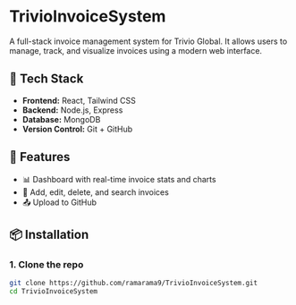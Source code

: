 # TrivioInvoiceSystem

A full-stack invoice management system for Trivio Global. It allows users to manage, track, and visualize invoices using a modern web interface.

## 🧰 Tech Stack

- **Frontend:** React, Tailwind CSS
- **Backend:** Node.js, Express
- **Database:** MongoDB
- **Version Control:** Git + GitHub

## 🚀 Features

- 📊 Dashboard with real-time invoice stats and charts
- 💾 Add, edit, delete, and search invoices
- 📤 Upload to GitHub

## 📦 Installation

### 1. Clone the repo

```bash
git clone https://github.com/ramarama9/TrivioInvoiceSystem.git
cd TrivioInvoiceSystem
